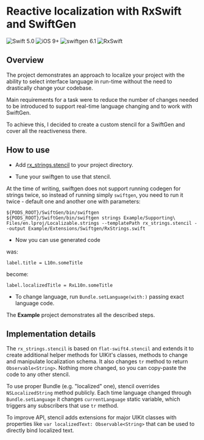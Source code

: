 # Reactive localization with RxSwift and SwiftGen

![Swift 5.0](https://img.shields.io/badge/Swift-5.0-orange.svg) ![iOS 9+](https://img.shields.io/badge/iOS-9.0-orange.svg) ![swiftgen 6.1](https://img.shields.io/badge/swiftgen-6.1-green.svg) ![RxSwift](https://img.shields.io/badge/rxswift-5.0-green.svg)

## Overview

The project demonstrates an approach to localize your project with the ability to select interface language in run-time without the need to drastically change your codebase. 

Main requirements for a task were to reduce the number of changes needed to be introduced to support real-time language changing and to work with SwiftGen.

To achieve this, I decided to create a custom stencil for a SwiftGen and cover all the reactiveness there.

## How to use

- Add [rx_strings.stencil](rx_strings.stencil) to your project directory.

- Tune your swiftgen to use that stencil. 

At the time of writing, swiftgen does not support running codegen for strings twice, so instead of running simply `swiftgen`, you need to run it twice - default one and another one with parameters:
```
${PODS_ROOT}/SwiftGen/bin/swiftgen
${PODS_ROOT}/SwiftGen/bin/swiftgen strings Example/Supporting\ Files/en.lproj/Localizable.strings --templatePath rx_strings.stencil --output Example/Extensions/Swiftgen/RxStrings.swift
```

- Now you can use generated code

was:
```
label.title = L10n.someTitle
```
become:
```
label.localizedTitle = RxL10n.someTitle
```

- To change language, run `Bundle.setLanguage(with:)` passing exact language code.

The **Example** project demonstrates all the described steps.

## Implementation details

The `rx_strings.stencil` is based on `flat-swift4.stencil` and extends it to create additional helper methods for UIKit's classes, methods to change and manipulate localization schema. It also changes `tr` method to return `Observable<String>`. Nothing more changed, so you can copy-paste the code to any other stencil.

To use proper Bundle (e.g. "localized" one), stencil overrides `NSLocalizedString` method publicly. Each time language changed through `Bundle.setLanguage` it changes `currentLanguage` static variable, which triggers any subscribers that use `tr` method.

To improve API, stencil adds extensions for major UIKit classes with properties like `var localizedText: Observable<String>` that can be used to directly bind localized text.
